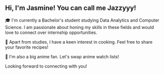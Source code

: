 ## Hi, I'm Jasmine! You can call me Jazzyyy!

🎓 I'm currently a Bachelor's student studying Data Analytics and Computer Science. I am passionate about honing my skills in these fields and would love to connect over internship opportunities.

🍳 Apart from studies, I have a keen interest in cooking. Feel free to share your favorite recipes!

🎥 I'm also a big anime fan. Let's swap anime watch lists!

Looking forward to connecting with you!
